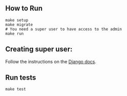 ## How to Run
```
make setup
make migrate
# You need a super user to have access to the admin
make run
```

## Creating super user:
Follow the instructions on the [Django docs](https://docs.djangoproject.com/en/2.2/intro/tutorial02/#creating-an-admin-user).

## Run tests
```
make test
```

